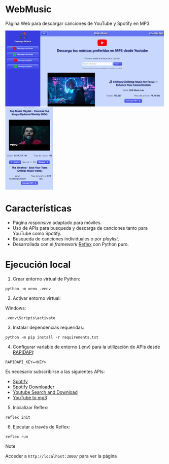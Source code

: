 # WebMusic 

Página Web para descargar canciones de YouTube y Spotify en MP3.

<img src ="images/ejemplo yt.png" width="500"> 
<img src ="images/ejemplo mobile.png" width="150">

# Características

* Página *responsive* adaptado para móviles.
* Uso de APIs para busqueda y descarga de canciones tanto para YouTube como Spotify.
* Busqueda de canciones individuales o por *playlist*.
* Desarrollada con el *framework* [Reflex](https://reflex.dev) con Python puro.

# Ejecución local

1. Crear entorno virtual de Python:
```
python -m venv .venv
```

2. Activar entorno virtual:

Windows: 
```
.venv\Scripts\activate
```

3. Instalar dependencias requeridas:
```
python -m pip install -r requirements.txt
```

4. Configurar variable de entorno (.env) para la utilización de APIs desde [RAPIDAPI](https://rapidapi.com/hub):
```
RAPIDAPI_KEY=<KEY>
```
Es necesario subscribirse a las siguientes APIs: 

- [Spotify](https://rapidapi.com/Glavier/api/spotify23)
- [Spotify Downloader](https://rapidapi.com/tahirafridi/api/spotify-downloader6)
- [Youtube Search and Download](https://rapidapi.com/h0p3rwe/api/youtube-search-and-download)
- [YouTube to mp3](https://rapidapi.com/marcocollatina/api/youtube-to-mp315)

5. Inicializar Reflex:
```
reflex init
```

6. Ejecutar a través de Reflex:
```
reflex run
```

> [!NOTE]
> Acceder a `http://localhost:3000/` para ver la página